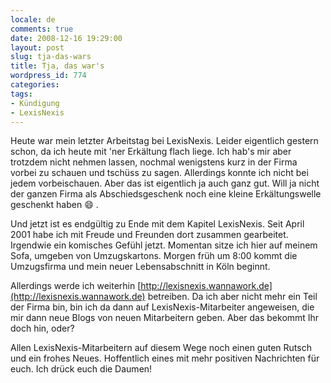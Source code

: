 ```yaml
---
locale: de
comments: true
date: 2008-12-16 19:29:00
layout: post
slug: tja-das-wars
title: Tja, das war's
wordpress_id: 774
categories:
tags:
- Kündigung
- LexisNexis
---
```


Heute war mein letzter Arbeitstag bei LexisNexis. Leider eigentlich gestern
schon, da ich heute mit 'ner Erkältung flach liege. Ich hab's mir aber trotzdem
nicht nehmen lassen, nochmal wenigstens kurz in der Firma vorbei zu schauen und
tschüss zu sagen. Allerdings konnte ich nicht bei jedem vorbeischauen. Aber das
ist eigentlich ja auch ganz gut. Will ja nicht der ganzen Firma als
Abschiedsgeschenk noch eine kleine Erkältungswelle geschenkt haben :smile: .

Und jetzt ist es endgültig zu Ende mit dem Kapitel LexisNexis. Seit April 2001
habe ich mit Freude und Freunden dort zusammen gearbeitet. Irgendwie ein
komisches Gefühl jetzt. Momentan sitze ich hier auf meinem Sofa, umgeben von
Umzugskartons. Morgen früh um 8:00 kommt die Umzugsfirma und mein neuer
Lebensabschnitt in Köln beginnt.

Allerdings werde ich weiterhin
[http://lexisnexis.wannawork.de](http://lexisnexis.wannawork.de) betreiben. Da
ich aber nicht mehr ein Teil der Firma bin, bin ich da dann auf
LexisNexis-Mitarbeiter angeweisen, die mir dann neue Blogs von neuen
Mitarbeitern geben. Aber das bekommt Ihr doch hin, oder?

Allen LexisNexis-Mitarbeitern auf diesem Wege noch einen guten Rutsch und ein
frohes Neues. Hoffentlich eines mit mehr positiven Nachrichten für euch. Ich
drück euch die Daumen!
